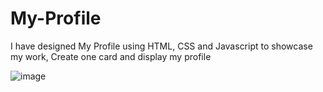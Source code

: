 # My-Profile
I have designed My Profile using HTML, CSS and Javascript to showcase my work, Create one card and display my profile

![image](https://github.com/kaustubhgadakh/My-Profile/assets/96276958/9c5cd79b-da84-4bdb-97bc-538c3c1f5685)
